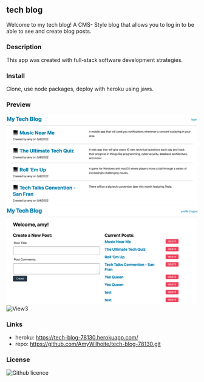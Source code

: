 ## tech blog
Welcome to my tech blog! A CMS- Style blog that allows you to log in to be able to see and create blog posts. 

### Description
This app was created with full-stack software development strategies. 

### Install
Clone, use node packages, deploy with heroku using jaws.

### Preview 
![View1.](./assets/screenshot1.png)
![View2](./assets/screenshot2.png)
![View3](./assets/updated.png)

### Links
* heroku:  https://tech-blog-78130.herokuapp.com/
* repo: https://github.com/AmyWilhoite/tech-blog-78130.git  

### License
  ![Github licence](http://img.shields.io/badge/license-MIT-blue.svg)